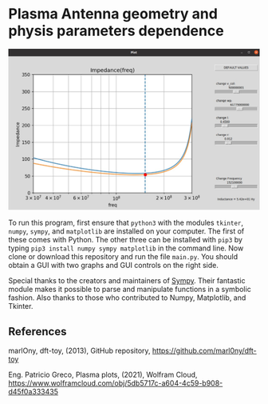 # Plasma Antenna geometry and physis parameters dependence

<img src="https://github.com/nmahnic/plasma-monopole-antenna/blob/main/screenshot.jpeg" />

To run this program, first ensure that `python3` with the modules `tkinter`, `numpy`, `sympy`, and `matplotlib` 
are installed on your computer. The first of these comes with Python. The other three can be installed with
`pip3` by typing `pip3 install numpy sympy matplotlib` in the command line. Now clone or download this
repository and run the file `main.py`. You should obtain a GUI with two graphs and GUI controls on the right side.


Special thanks to the creators and maintainers of [Sympy](https://www.sympy.org/en/index.html). 
Their fantastic module makes it possible to parse and manipulate functions in a symbolic fashion.
Also thanks to those who contributed to Numpy, Matplotlib, and Tkinter.

## References
marlOny, dft-toy, (2013), GitHub repository, https://github.com/marl0ny/dft-toy

Eng. Patricio Greco, Plasma plots, (2021), Wolfram Cloud, https://www.wolframcloud.com/obj/5db5717c-a604-4c59-b908-d45f0a333435